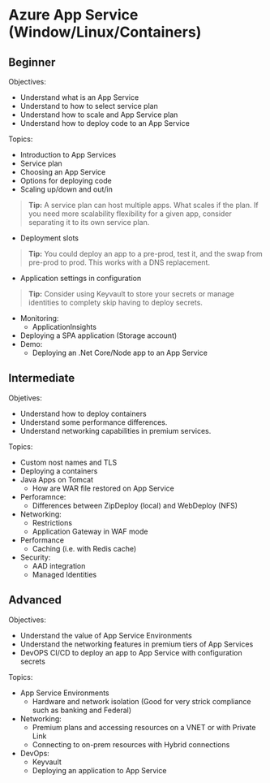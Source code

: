 # Azure App Service (Window/Linux/Containers)

## Beginner

Objectives:

- Understand what is an App Service
- Understand to how to select service plan
- Understand how to scale and App Service plan
- Understand how to deploy code to an App Service

Topics:

- Introduction to App Services
- Service plan
- Choosing an App Service
- Options for deploying code
- Scaling up/down and out/in
> **Tip:** A service plan can host multiple apps. What scales if the plan. If you need more scalability flexibility for a given app, consider separating it to its own service plan.
- Deployment slots
> **Tip:** You could deploy an app to a pre-prod, test it, and the swap from pre-prod to prod. This works with a DNS replacement.
- Application settings in configuration
> **Tip:** Consider using Keyvault to store your secrets or manage identities to complety skip having to deploy secrets.
- Monitoring:
  - ApplicationInsights
- Deploying a SPA application (Storage account)
- Demo:
  - Deploying an .Net Core/Node app to an App Service

## Intermediate

Objetives:

- Understand how to deploy containers
- Understand some performance differences.
- Understand networking capabilities in premium services.

Topics:

- Custom nost names and TLS
- Deploying a containers
- Java Apps on Tomcat
  - How are WAR file restored on App Service
- Perforamnce:
  - Differences between ZipDeploy (local) and WebDeploy (NFS)
- Networking:
  - Restrictions
  - Application Gateway in WAF mode
- Performance
  - Caching (i.e. with Redis cache)
- Security:
  - AAD integration
  - Managed Identities

## Advanced

Objectives:

- Understand the value of App Service Environments
- Understand the networking features in premium tiers of App Services
- DevOPS CI/CD to deploy an app to App Service with configuration secrets

Topics:

- App Service Environments
  - Hardware and network isolation (Good for very strick compliance such as banking and Federal)
- Networking:
  - Premium plans and accessing resources on a VNET or with Private Link
  - Connecting to on-prem resources with Hybrid connections
- DevOps:
  - Keyvault
  - Deploying an application to App Service
